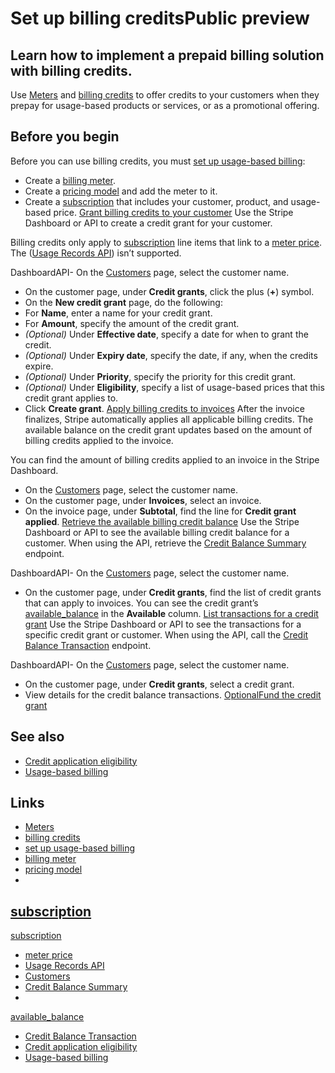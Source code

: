 # Set up billing creditsPublic preview

## Learn how to implement a prepaid billing solution with billing credits.

Use [Meters](https://docs.stripe.com/api/billing/meter) and [billing
credits](https://docs.stripe.com/billing/subscriptions/usage-based/billing-credits)
to offer credits to your customers when they prepay for usage-based products or
services, or as a promotional offering.

## Before you begin

Before you can use billing credits, you must [set up usage-based
billing](https://docs.stripe.com/billing/subscriptions/usage-based/implementation-guide):

- Create a [billing
meter](https://docs.stripe.com/billing/subscriptions/usage-based/implementation-guide#create-meter).
- Create a [pricing
model](https://docs.stripe.com/billing/subscriptions/usage-based/implementation-guide#create-pricing-model)
and add the meter to it.
- Create a
[subscription](https://docs.stripe.com/billing/subscriptions/usage-based/implementation-guide#create-subscription)
that includes your customer, product, and usage-based price.
[Grant billing credits to your
customer](https://docs.stripe.com/billing/subscriptions/usage-based/billing-credits/implementation-guide#grant-the-billing-credits)
Use the Stripe Dashboard or API to create a credit grant for your customer.

Billing credits only apply to
[subscription](https://docs.stripe.com/api/invoices/object#invoice_object-subscription)
line items that link to a [meter
price](https://docs.stripe.com/api/prices/object#price_object-recurring-meter).
The ([Usage Records API](https://docs.stripe.com/api/usage_records)) isn’t
supported.

DashboardAPI- On the [Customers](https://dashboard.stripe.com/test/customers)
page, select the customer name.
- On the customer page, under **Credit grants**, click the plus (**+**) symbol.
- On the **New credit grant** page, do the following:
- For **Name**, enter a name for your credit grant.
- For **Amount**, specify the amount of the credit grant.
- *(Optional)* Under **Effective date**, specify a date for when to grant the
credit.
- *(Optional)* Under **Expiry date**, specify the date, if any, when the credits
expire.
- *(Optional)* Under **Priority**, specify the priority for this credit grant.
- *(Optional)* Under **Eligibility**, specify a list of usage-based prices that
this credit grant applies to.
- Click **Create grant**.
[Apply billing credits to
invoices](https://docs.stripe.com/billing/subscriptions/usage-based/billing-credits/implementation-guide#apply-billing-credits-to-invoices)
After the invoice finalizes, Stripe automatically applies all applicable billing
credits. The available balance on the credit grant updates based on the amount
of billing credits applied to the invoice.

You can find the amount of billing credits applied to an invoice in the Stripe
Dashboard.

- On the [Customers](https://dashboard.stripe.com/test/customers) page, select
the customer name.
- On the customer page, under **Invoices**, select an invoice.
- On the invoice page, under **Subtotal**, find the line for **Credit grant
applied**.
[Retrieve the available billing credit
balance](https://docs.stripe.com/billing/subscriptions/usage-based/billing-credits/implementation-guide#get-available-billing-credit-balance)
Use the Stripe Dashboard or API to see the available billing credit balance for
a customer. When using the API, retrieve the [Credit Balance
Summary](https://docs.stripe.com/api/billing/credit-balance-summary/retrieve)
endpoint.

DashboardAPI- On the [Customers](https://dashboard.stripe.com/test/customers)
page, select the customer name.
- On the customer page, under **Credit grants**, find the list of credit grants
that can apply to invoices. You can see the credit grant’s
[available_balance](https://docs.stripe.com/api/billing/credit-balance-summary/object#billing_credit_balance_summary_object-balances-available_balance)
in the **Available** column.
[List transactions for a credit
grant](https://docs.stripe.com/billing/subscriptions/usage-based/billing-credits/implementation-guide#list-billing-credit-balance-transactions)
Use the Stripe Dashboard or API to see the transactions for a specific credit
grant or customer. When using the API, call the [Credit Balance
Transaction](https://docs.stripe.com/api/billing/credit-balance-transaction/list)
endpoint.

DashboardAPI- On the [Customers](https://dashboard.stripe.com/test/customers)
page, select the customer name.
- On the customer page, under **Credit grants**, select a credit grant.
- View details for the credit balance transactions.
[OptionalFund the credit
grant](https://docs.stripe.com/billing/subscriptions/usage-based/billing-credits/implementation-guide#fund-the-credit-grant)
## See also

- [Credit application
eligibility](https://docs.stripe.com/billing/subscriptions/usage-based/billing-credits#credit-grant-eligibility)
- [Usage-based
billing](https://docs.stripe.com/billing/subscriptions/usage-based)

## Links

- [Meters](https://docs.stripe.com/api/billing/meter)
- [billing
credits](https://docs.stripe.com/billing/subscriptions/usage-based/billing-credits)
- [set up usage-based
billing](https://docs.stripe.com/billing/subscriptions/usage-based/implementation-guide)
- [billing
meter](https://docs.stripe.com/billing/subscriptions/usage-based/implementation-guide#create-meter)
- [pricing
model](https://docs.stripe.com/billing/subscriptions/usage-based/implementation-guide#create-pricing-model)
-
[subscription](https://docs.stripe.com/billing/subscriptions/usage-based/implementation-guide#create-subscription)
-
[subscription](https://docs.stripe.com/api/invoices/object#invoice_object-subscription)
- [meter
price](https://docs.stripe.com/api/prices/object#price_object-recurring-meter)
- [Usage Records API](https://docs.stripe.com/api/usage_records)
- [Customers](https://dashboard.stripe.com/test/customers)
- [Credit Balance
Summary](https://docs.stripe.com/api/billing/credit-balance-summary/retrieve)
-
[available_balance](https://docs.stripe.com/api/billing/credit-balance-summary/object#billing_credit_balance_summary_object-balances-available_balance)
- [Credit Balance
Transaction](https://docs.stripe.com/api/billing/credit-balance-transaction/list)
- [Credit application
eligibility](https://docs.stripe.com/billing/subscriptions/usage-based/billing-credits#credit-grant-eligibility)
- [Usage-based
billing](https://docs.stripe.com/billing/subscriptions/usage-based)